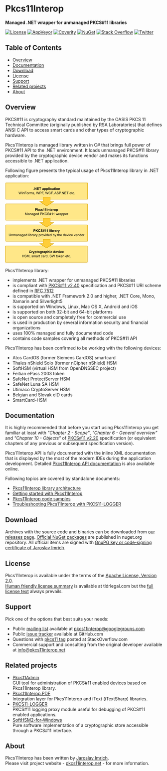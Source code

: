 Pkcs11Interop
=============
**Managed .NET wrapper for unmanaged PKCS#11 libraries**

[![License](https://img.shields.io/badge/license-Apache%202.0-blue.svg)](https://github.com/Pkcs11Interop/Pkcs11Interop/blob/master/LICENSE.md)
[![AppVeyor](https://ci.appveyor.com/api/projects/status/lb1jxb4t4203g3t9?svg=true)](https://ci.appveyor.com/project/pkcs11interop/pkcs11interop)
[![Coverity](https://img.shields.io/coverity/scan/2961.svg)](https://scan.coverity.com/projects/pkcs11interop-pkcs11interop)
[![NuGet](https://img.shields.io/badge/nuget-pkcs11interop-blue.svg)](https://www.nuget.org/packages/Pkcs11Interop/)
[![Stack Overflow](https://img.shields.io/badge/stack%20overflow-pkcs11interop-blue.svg)](https://stackoverflow.com/questions/tagged/pkcs11interop)
[![Twitter](https://img.shields.io/badge/twitter-p11interop-blue.svg)](https://twitter.com/p11interop)

## Table of Contents

* [Overview](#overview)
* [Documentation](#documentation)
* [Download](#download)
* [License](#license)
* [Support](#support)
* [Related projects](#related-projects)
* [About](#about)

## Overview

PKCS#11 is cryptography standard maintained by the OASIS PKCS 11 Technical Committee (originally published by RSA Laboratories) that defines ANSI C API to access smart cards and other types of cryptographic hardware.

Pkcs11Interop is managed library written in C# that brings full power of PKCS#11 API to the .NET environment. It loads unmanaged PKCS#11 library provided by the cryptographic device vendor and makes its functions accessible to .NET application.

Following figure presents the typical usage of Pkcs11Interop library in .NET application:

![Pkcs11Interop architecture](doc/images/pkcs11interop-architecture-small.png?raw=true)

Pkcs11Interop library:

* implements .NET wrapper for unmanaged PKCS#11 libraries
* is compliant with [PKCS#11 v2.40](https://github.com/Pkcs11Interop/PKCS11-SPECS/tree/master/v2.40) specification and PKCS#11 URI scheme defined in [RFC 7512](https://github.com/Pkcs11Interop/PKCS11-SPECS/tree/master/RELATED/RFC7512)
* is compatible with .NET Framework 2.0 and higher, .NET Core, Mono, Xamarin and Silverlight5
* is supported on Windows, Linux, Mac OS X, Android and iOS
* is supported on both 32-bit and 64-bit platforms
* is open source and completely free for commercial use
* is used in production by several information security and financial organizations
* uses 100% managed and fully documented code
* contains code samples covering all methods of PKCS#11 API

Pkcs11Interop has been confirmed to be working with the following devices:

* Atos CardOS (former Siemens CardOS) smartcard
* Thales nShield Solo (former nCipher nShield) HSM
* SoftHSM (virtual HSM from OpenDNSSEC project)
* Feitian ePass 2003 token
* SafeNet ProtectServer HSM
* SafeNet Luna SA HSM
* Utimaco CryptoServer HSM
* Belgian and Slovak eID cards
* SmartCard-HSM

## Documentation

It is highly recommended that before you start using Pkcs11Interop you get familiar at least with *"Chapter 2 - Scope"*, *"Chapter 6 - General overview"* and *"Chapter 10 - Objects"* of [PKCS#11 v2.20](https://github.com/Pkcs11Interop/PKCS11-SPECS/tree/master/v2.20) specification (or equivalent chapters of any previous or subsequent specification version).

Pkcs11Interop API is fully documented with the inline XML documentation that is displayed by the most of the modern IDEs during the application development. Detailed [Pkcs11Interop API documentation](http://pkcs11interop.net/doc/) is also available online.

Following topics are covered by standalone documents:
* [Pkcs11Interop library architecture](doc/ARCHITECTURE.md)
* [Getting started with Pkcs11Interop](doc/GETTING_STARTED.md)
* [Pkcs11Interop code samples](doc/CODE_SAMPLES.md)
* [Troubleshooting Pkcs11Interop with PKCS11-LOGGER](doc/TROUBLESHOOTING.md)

## Download

Archives with the source code and binaries can be downloaded from [our releases page](https://github.com/Pkcs11Interop/Pkcs11Interop/releases/). [Official NuGet packages](https://www.nuget.org/packages/Pkcs11Interop/) are published in nuget.org repository. All official items are signed with [GnuPG key or code-signing certificate of Jaroslav Imrich](https://www.jimrich.sk/crypto/).

## License

Pkcs11Interop is available under the terms of the [Apache License, Version 2.0](http://www.apache.org/licenses/LICENSE-2.0).  
[Human friendly license summary](https://www.tldrlegal.com/l/apache2) is available at tldrlegal.com but the [full license text](LICENSE.md) always prevails.

## Support

Pick one of the options that best suits your needs:

* Public [mailing list](https://groups.google.com/d/forum/pkcs11interop) available at [pkcs11interop@googlegroups.com](mailto:pkcs11interop@googlegroups.com)
* Public [issue tracker](https://github.com/Pkcs11Interop/Pkcs11Interop/issues) available at GitHub.com
* Questions with [pkcs11 tag](http://stackoverflow.com/questions/tagged/pkcs11) posted at StackOverflow.com
* Commercial support and consulting from the original developer available at [info@pkcs11interop.net](mailto:info@pkcs11interop.net)

## Related projects

* [Pkcs11Admin](http://www.pkcs11admin.net/)  
  GUI tool for administration of PKCS#11 enabled devices based on Pkcs11Interop library.
* [Pkcs11Interop.PDF](http://pkcs11interop.net/extensions/pdf/)  
  Integration layer for Pkcs11Interop and iText (iTextSharp) libraries.
* [PKCS11-LOGGER](https://github.com/Pkcs11Interop/pkcs11-logger)  
  PKCS#11 logging proxy module useful for debugging of PKCS#11 enabled applications.
* [SoftHSM2-for-Windows](https://github.com/disig/SoftHSM2-for-Windows)  
  Pure software implementation of a cryptographic store accessible through a PKCS#11 interface.

## About

Pkcs11Interop has been written by [Jaroslav Imrich](http://www.jimrich.sk).  
Please visit project website - [pkcs11interop.net](http://www.pkcs11interop.net) - for more information.
